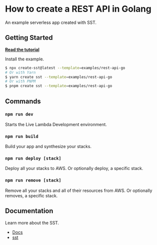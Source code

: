 # How to create a REST API in Golang

An example serverless app created with SST.

## Getting Started

[**Read the tutorial**](https://sst.dev/examples/how-to-create-a-rest-api-in-golang-with-serverless.html)

Install the example.

```bash
$ npx create-sst@latest --template=examples/rest-api-go
# Or with Yarn
$ yarn create sst --template=examples/rest-api-go
# Or with PNPM
$ pnpm create sst --template=examples/rest-api-go
```

## Commands

### `npm run dev`

Starts the Live Lambda Development environment.

### `npm run build`

Build your app and synthesize your stacks.

### `npm run deploy [stack]`

Deploy all your stacks to AWS. Or optionally deploy, a specific stack.

### `npm run remove [stack]`

Remove all your stacks and all of their resources from AWS. Or optionally removes, a specific stack.

## Documentation

Learn more about the SST.

- [Docs](https://docs.sst.dev/)
- [sst](https://docs.sst.dev/packages/sst)
